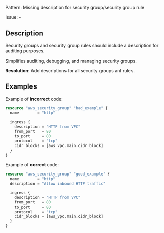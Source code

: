Pattern: Missing description for security group/security group rule

Issue: -

## Description

Security groups and security group rules should include a description for auditing purposes.

Simplifies auditing, debugging, and managing security groups.

**Resolution**: Add descriptions for all security groups anf rules.

## Examples

Example of **incorrect** code:

```terraform
resource "aws_security_group" "bad_example" {
  name        = "http"

  ingress {
    description = "HTTP from VPC"
    from_port   = 80
    to_port     = 80
    protocol    = "tcp"
    cidr_blocks = [aws_vpc.main.cidr_block]
  }
}
```

Example of **correct** code:

```terraform
resource "aws_security_group" "good_example" {
  name        = "http"
  description = "Allow inbound HTTP traffic"

  ingress {
    description = "HTTP from VPC"
    from_port   = 80
    to_port     = 80
    protocol    = "tcp"
    cidr_blocks = [aws_vpc.main.cidr_block]
  }
}
```